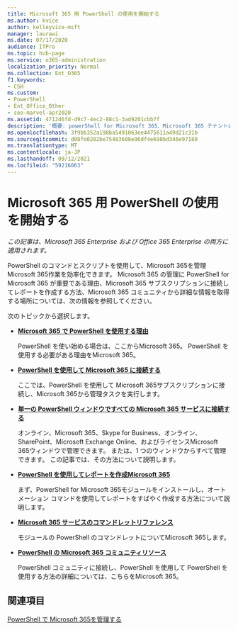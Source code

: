 ```yaml
---
title: Microsoft 365 用 PowerShell の使用を開始する
ms.author: kvice
author: kelleyvice-msft
manager: laurawi
ms.date: 07/17/2020
audience: ITPro
ms.topic: hub-page
ms.service: o365-administration
localization_priority: Normal
ms.collection: Ent_O365
f1.keywords:
- CSH
ms.custom:
- PowerShell
- Ent_Office_Other
- seo-marvel-apr2020
ms.assetid: 4712d6fd-d9c7-4ec2-88c1-3ad9201cbb7f
description: '概要: powerShell for Microsoft 365、Microsoft 365 テナントに接続する方法、およびヘルプを取得する場所について説明します。'
ms.openlocfilehash: 3f9bb352a198ba5491063ee4475611a49d21c31b
ms.sourcegitcommit: d08fe0282be75483608e96df4e6986d346e97180
ms.translationtype: MT
ms.contentlocale: ja-JP
ms.lasthandoff: 09/12/2021
ms.locfileid: "59216063"
---
```

# <a name="get-started-with-powershell-for-microsoft-365"></a>Microsoft 365 用 PowerShell の使用を開始する

*この記事は、Microsoft 365 Enterprise および Office 365 Enterprise の両方に適用されます。*

PowerShell のコマンドとスクリプトを使用して、Microsoft 365を管理Microsoft 365作業を効率化できます。 Microsoft 365 の管理に PowerShell for Microsoft 365 が重要である理由、Microsoft 365 サブスクリプションに接続してレポートを作成する方法、Microsoft 365 コミュニティから詳細な情報を取得する場所については、次の情報を参照してください。
  
次のトピックから選択します。
  
- [**Microsoft 365 で PowerShell を使用する理由**](why-you-need-to-use-microsoft-365-powershell.md)
    
    PowerShell を使い始める場合は、ここからMicrosoft 365。 PowerShell を使用する必要がある理由をMicrosoft 365。
    
- [**PowerShell を使用して Microsoft 365 に接続する**](connect-to-microsoft-365-powershell.md)
    
    ここでは、PowerShell を使用して Microsoft 365サブスクリプションに接続し、Microsoft 365から管理タスクを実行します。
    
- [**単一の PowerShell ウィンドウですべての Microsoft 365 サービスに接続する**](connect-to-all-microsoft-365-services-in-a-single-windows-powershell-window.md)
    
    オンライン、Microsoft 365、Skype for Business、オンライン、SharePoint、Microsoft Exchange Online、およびライセンスMicrosoft 365ウィンドウで管理できます。 または、1 つのウィンドウからすべて管理できます。 この記事では、その方法について説明します。
    
- [**PowerShell を使用してレポートを作成Microsoft 365**](use-windows-powershell-to-create-reports-in-microsoft-365.md)
    
    まず、PowerShell for Microsoft 365モジュールをインストールし、オートメーション コマンドを使用してレポートをすばやく作成する方法について説明します。
    
- [**Microsoft 365 サービスのコマンドレットリファレンス**](cmdlet-references-for-microsoft-365-services.md)
    
    モジュールの PowerShell のコマンドレットについてMicrosoft 365します。
    
- [**PowerShell の Microsoft 365 コミュニティリソース**](microsoft-365-powershell-community-resources.md)
    
    PowerShell コミュニティに接続し、PowerShell を使用して PowerShell を使用する方法の詳細については、こちらをMicrosoft 365。
    
## <a name="related-topics"></a>関連項目

[PowerShell で Microsoft 365を管理する](manage-microsoft-365-with-microsoft-365-powershell.md)
